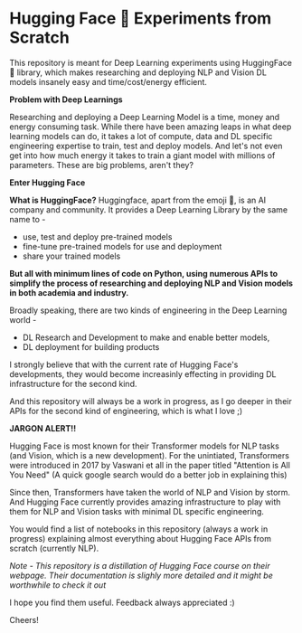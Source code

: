 # Hugging Face 🤗 Experiments from Scratch

This repository is meant for Deep Learning experiments using HuggingFace 🤗 library, which makes researching and deploying NLP and Vision DL models insanely easy and time/cost/energy efficient. 

**Problem with Deep Learnings**

Researching and deploying a Deep Learning Model is a time, money and energy consuming task. While there have been amazing leaps in what deep learning models can do, it takes a lot of compute, data and DL specific engineering expertise to train, test and deploy models. And let's not even get into how much energy it takes to train a giant model with millions of parameters. These are big problems, aren't they?

**Enter Hugging Face**

**What is HuggingFace?**
Huggingface, apart from the emoji 🤗, is an AI company and community. It provides a Deep Learning Library by the same name to - 
* use, test and deploy pre-trained models
* fine-tune pre-trained models for use and deployment
* share your trained models

**But all with minimum lines of code on Python, using numerous APIs to simplify the process of researching and deploying NLP and Vision models in both academia and industry.**

Broadly speaking, there are two kinds of engineering in the Deep Learning world - 
* DL Research and Development to make and enable better models, 
* DL deployment for building products

I strongly believe that with the current rate of Hugging Face's developments, they would become increasinly effecting in providing DL infrastructure for the second kind.

And this repository will always be a work in progress, as I go deeper in their APIs for the second kind of engineering, which is what I love ;)

**JARGON ALERT!!**

Hugging Face is most known for their Transformer models for NLP tasks (and Vision, which is a new development).
For the unintiated, Transformers were introduced in 2017 by Vaswani et all in the paper titled "Attention is All You Need" (A quick google search would do a better job in explaining this)

Since then, Transformers have taken the world of NLP and Vision by storm. And Hugging Face currently provides amazing infrastructure to play with them for NLP and Vision tasks with minimal DL specific engineering.

You would find a list of notebooks in this repository (always a work in progress) explaining almost everything about Hugging Face APIs from scratch (currently NLP).

*Note - This repository is a distillation of Hugging Face course on their webpage. Their documentation is slighly more detailed and it might be worthwhile to check it out*

I hope you find them useful. Feedback always appreciated :)


Cheers!






